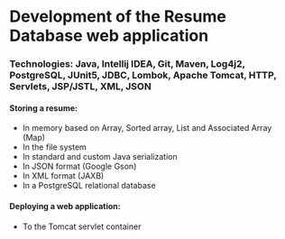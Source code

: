 # Development of the Resume Database web application

### Technologies: Java, Intellij IDEA, Git, Maven, Log4j2, PostgreSQL, JUnit5, JDBC, Lombok, Apache Tomcat, HTTP, Servlets, JSP/JSTL, XML, JSON

#### Storing a resume:
* In memory based on Array, Sorted array, List and Associated Array (Map)
* In the file system
* In standard and custom Java serialization
* In JSON format (Google Gson)
* In XML format (JAXB)
* In a PostgreSQL relational database

#### Deploying a web application:
* To the Tomcat servlet container